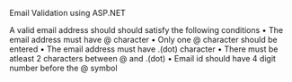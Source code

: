 Email Validation using ASP.NET

A valid email address should should satisfy the following conditions
• The email address must have @ character
• Only one @ character should be entered
• The email address must have .(dot) character
• There must be atleast 2 characters between @ and .(dot)
• Email id should have 4 digit number before the @ symbol
